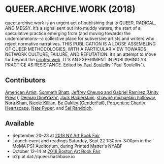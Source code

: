 # QUEER.ARCHIVE.WORK (2018)

queer.archive.work is an urgent act of publishing that is QUEER, RADICAL, AND MESSY. It’s a signal sent out into muddy waters, the start of a speculative practice emerging from (and moving towards) the undercommons—a collective place for subversive artists and writers who reject normative narratives. THIS PUBLICATION IS A LOOSE ASSEMBLING OF QUEER METHODOLOGIES, WITH A PARTICULAR VIEW TOWARDS NETWORK CULTURE, FAILURE, AND REFUTATION. It’s an attempt to move far beyond the [printed web](https://printedweb.org "Printed Web"). IT’S AN EXPERIMENT IN PUBLISHING AS PRACTICE AS RESISTANCE. Edited by [Paul Soulellis](https://en.wikipedia.org/wiki/Paul_Soulellis) "Paul Soulellis"). 

## Contributors 
[American Artist](https://americanartist.us/ "American Artist"), [Somnath Bhatt](https://somnathbhatt.com/ "Somnath Bhatt"), [Jeffrey Cheung and Gabriel Ramirez (Unity Press)](https://www.unityzines.com/ "Unity Press"), [Demian DinéYazhi’](http://pica.org/artists/demian-dineyazhi/ "Demian DinéYazhi’"), [Jack Halberstam](https://en.wikipedia.org/wiki/Jack_Halberstam "Jack Halberstam"), [shawné michaelain holloway](http://www.shawnemichaelainholloway.com/ "shawné michaelain holloway"), [Nora Khan](https://noranahidkhan.com/ "Nora Khan"), [Nicole Killian](http://www.nylondip.com/ "Nicole Killian"), [Be Oakley (GenderFail)](http://genderfailarchiveproject.com/ "Genderfail Archive Project"), [Porpentine Charity Heartscape](http://slimedaughter.com/ "Porpentine Charity Heartscape"), [Nate Pyper](http://natepyper.com/ "Nate Pyper"), and [Sal Randolph](http://salrandolph.com/ "Sal Randolph"). 

## Available 
* September 20–23 at [2018 NY Art Book Fair](http://nyartbookfair.com/ "2018 NYABF")
* Launch event and readings Saturday, Sept 22 1:30pm–3:00pm in the MoMA PS1 Auditorium, during Printed Matter's NYABF
* October 12–14 at [2018 Boston Art Book Fair](http://bostonartbookfair.com/ "2018 Boston Art Book Fair") 
* p2p at dat://queer.hashbase.io
